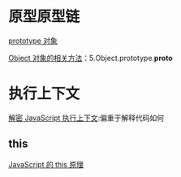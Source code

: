 # 原型原型链

[prototype 对象](https://javascript.ruanyifeng.com/oop/prototype.html)

[Object 对象的相关方法](https://javascript.ruanyifeng.com/oop/object.html)：5.Object.prototype.__proto__

# 执行上下文

[解密 JavaScript 执行上下文](https://juejin.im/post/6844903847513554952#heading-5):偏重于解释代码如何



## this

[JavaScript 的 this 原理](http://www.ruanyifeng.com/blog/2018/06/javascript-this.html)

